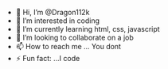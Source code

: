 - 👋 Hi, I’m @Dragon112k
- 👀 I’m interested in coding
- 🌱 I’m currently learning html, css, javascript
- 💞️ I’m looking to collaborate on a job
- 📫 How to reach me ... You dont
- ⚡ Fun fact: ...I code
<!---
Dragon112k/Dragon112k is a ✨ special ✨ repository because its `README.md` (this file) appears on your GitHub profile.
You can click the Preview link to take a look at your changes.
--->
